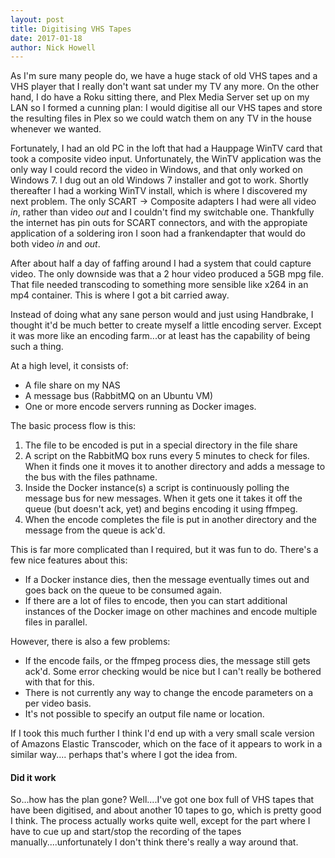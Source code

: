 ```yaml
---
layout: post
title: Digitising VHS Tapes
date: 2017-01-18
author: Nick Howell
---
```

As I'm sure many people do, we have a huge stack of old VHS tapes and a VHS player that I really don't want sat under my TV any more. On the other hand, I do have a Roku sitting there, and Plex Media Server set up on my LAN so I formed a cunning plan: I would digitise all our VHS tapes and store the resulting files in Plex so we could watch them on any TV in the house whenever we wanted.

Fortunately, I had an old PC in the loft that had a Hauppage WinTV card that took a composite video input. Unfortunately, the WinTV application was the only way I could record the video in Windows, and that only worked on Windows 7. I dug out an old Windows 7 installer and got to work. Shortly thereafter I had a working WinTV install, which is where I discovered my next problem. The only SCART -> Composite adapters I had were all video *in*, rather than video *out* and I couldn't find my switchable one. Thankfully the internet has pin outs for SCART connectors, and with the appropiate application of a soldering iron I soon had a frankendapter that would do both video *in* and *out*.

After about half a day of faffing around I had a system that could capture video. The only downside was that a 2 hour video produced a 5GB mpg file. That file needed transcoding to something more sensible like x264 in an mp4 container. This is where I got a bit carried away.

Instead of doing what any sane person would and just using Handbrake, I thought it'd be much better to create myself a little encoding server. Except it was more like an encoding farm...or at least has the capability of being such a thing.

At a high level, it consists of:

* A file share on my NAS
* A message bus (RabbitMQ on an Ubuntu VM)
* One or more encode servers running as Docker images.

The basic process flow is this:

1. The file to be encoded is put in a special directory in the file share
2. A script on the RabbitMQ box runs every 5 minutes to check for files. When it finds one it moves it to another directory and adds a message to the bus with the files pathname.
3. Inside the Docker instance(s) a script is continuously polling the message bus for new messages. When it gets one it takes it off the queue (but doesn't ack, yet) and begins encoding it using ffmpeg.
4. When the encode completes the file is put in another directory and the message from the queue is ack'd.


This is far more complicated than I required, but it was fun to do. There's a few nice features about this:

* If a Docker instance dies, then the message eventually times out and goes back on the queue to be consumed again.
* If there are a lot of files to encode, then you can start additional instances of the Docker image on other machines and encode multiple files in parallel.


However, there is also a few problems:

* If the encode fails, or the ffmpeg process dies, the message still gets ack'd. Some error checking would be nice but I can't really be bothered with that for this.
* There is not currently any way to change the encode parameters on a per video basis.
* It's not possible to specify an output file name or location.


If I took this much further I think I'd end up with a very small scale version of Amazons Elastic Transcoder, which on the face of it appears to work in a similar way.... perhaps that's where I got the idea from.

#### Did it work
So...how has the plan gone? Well....I've got one box full of VHS tapes that have been digitised, and about another 10 tapes to go, which is pretty good I think. The process actually works quite well, except for the part where I have to cue up and start/stop the recording of the tapes manually....unfortunately I don't think there's really a way around that.
